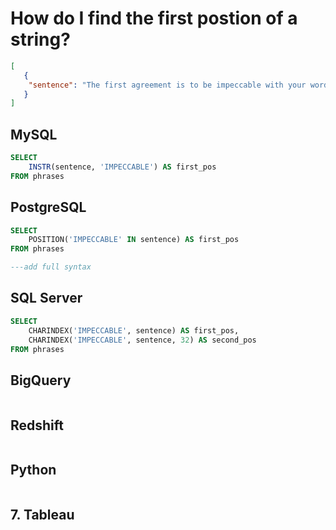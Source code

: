 
# How do I find the first postion of a string?

```json
[
   {
    "sentence": "The first agreement is to be impeccable with your word.When you are impeccable, you take responsibility for your actions, but you do not judge or blame yourself! Being impeccable with your word is not using the word against yourself.Being impeccable with your word is the correct use of your energy"
   } 
]
```

## MySQL

```sql
SELECT
    INSTR(sentence, 'IMPECCABLE') AS first_pos
FROM phrases
```

## PostgreSQL

```sql
SELECT
    POSITION('IMPECCABLE' IN sentence) AS first_pos
FROM phrases

---add full syntax
```

## SQL Server

```sql
SELECT
    CHARINDEX('IMPECCABLE', sentence) AS first_pos,
    CHARINDEX('IMPECCABLE', sentence, 32) AS second_pos
FROM phrases
```

## BigQuery

```sql
```

## Redshift

```sql
```

## Python

```python
```

## 7. <a name='Tableau'></a>Tableau

```text
```
